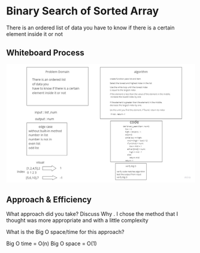 # Binary Search of Sorted Array

There is an ordered list
of data you
have to know if there is a certain
element inside it or not

## Whiteboard Process
![](array-binary-search.jpg)

## Approach & Efficiency
What approach did you take? Discuss Why
.
I chose the method that I thought was more appropriate and with a little complexity

What is the Big O space/time for this approach?

Big O time = O(n)
Big O space = O(1)




